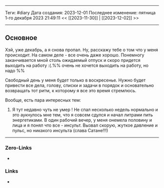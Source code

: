 ___
Теги: #diary 
Дата создания: 2023-12-01
Последнее изменение: пятница 1-го декабря 2023 21:49:11
<< [[2023-11-30]] | [[2023-12-02]] >> 
___
## Основное

Хэй, уже декабрь, а я снова пропал. Ну, расскажу тебе о том что у меня происходит.
На самом деле - все очень даже хорошо. Понемногу заканчивается мной столь ожидаемый отпуск и скоро придется выходить на работу :(.%% очень не хочется выходить на работу, но надо %%

Свободный день у меня будет только в воскресенье. Нужно будет привести все дела, голову, списки и задачи в порядок и основательно возвращать тот ритм, к которому я все это время стремлюсь.

Вообще, есть пара интересных тем:
1. Я тут недавно чуть не умер ! Не спал несколько недель нормально и это аукнулось мне тем, что я совсем сдулся и начал литрами пить энергетиками. В один рабочий вечер, у меня онемела половину и лица и я понял что все - инсульт. Вызвал скорую, жуткое давление и пульс, но никакого инсульта (слава Сатане!!!)
___
### Zero-Links
- 

### Links
- 